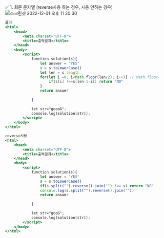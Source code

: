 ✅ 1. 회문 문자열 (reverse사용 하는 경우, 사용 안하는 경우)
![스크린샷 2022-12-01 오후 11 30 30](https://user-images.githubusercontent.com/80194405/205078787-e6a2ce2d-c646-487c-be35-7b38ed04710c.jpg)
```jsx
풀이
<html>
    <head>
        <meta charset="UTF-8">
        <title>출력결과</title>
    </head>
    <body>
        <script>
            function solution(s){
                let answer = "YES"
                s = s.toLowerCase()
                let len = s.length
                for(let i =0; i<Math.floor(len/2); i++){ // Math.floor해도 되고 안해도 된다. 그냥 확실히 하고 싶어서 ㅎㅎ
                    if(s[i] !==s[len-1-i]) return "NO"
                }
                return answer
             
            }
            
            let str="goooG";
            console.log(solution(str));
        </script>
    </body>
</html>
```
```jsx
reverse사용
<html>
    <head>
        <meta charset="UTF-8">
        <title>출력결과</title>
    </head>
    <body>
        <script>
            function solution(s){
                let answer = "YES"
                s = s.toLowerCase()
                if(s.split("").reverse().join("") !== s) return "NO"
                console.log(s.split("").reverse().join(""))
                return answer
             
            }
            
            let str="gooG";
            console.log(solution(str));
        </script>
    </body>
</html>
```
